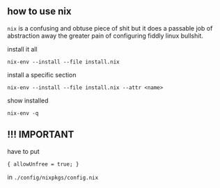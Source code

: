 ## how to use nix

`nix` is a confusing and obtuse piece of shit but it does a passable job of
abstraction away the greater pain of configuring fiddly linux bullshit.

install it all

```
nix-env --install --file install.nix
```

install a specific section

```
nix-env --install --file install.nix --attr <name>
```

show installed

```
nix-env -q
```


## !!! IMPORTANT

have to put

```
{ allowUnfree = true; }
```

in `./config/nixpkgs/config.nix`
